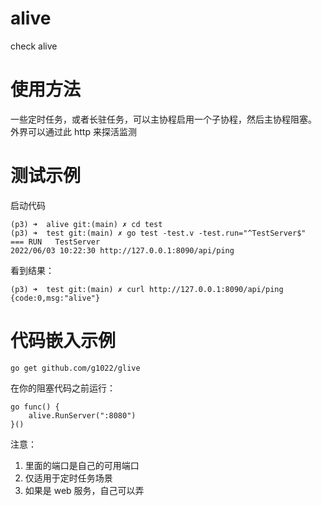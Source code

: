 # alive

check alive

# 使用方法

一些定时任务，或者长驻任务，可以主协程启用一个子协程，然后主协程阻塞。
外界可以通过此 http 来探活监测

# 测试示例

启动代码

```
(p3) ➜  alive git:(main) ✗ cd test
(p3) ➜  test git:(main) ✗ go test -test.v -test.run="^TestServer$"
=== RUN   TestServer
2022/06/03 10:22:30 http://127.0.0.1:8090/api/ping
```

看到结果：

```
(p3) ➜  test git:(main) ✗ curl http://127.0.0.1:8090/api/ping
{code:0,msg:"alive"}
```

# 代码嵌入示例

```
go get github.com/g1022/glive
```

在你的阻塞代码之前运行：

```
go func() { 
    alive.RunServer(":8080")
}()
```

注意：

1. 里面的端口是自己的可用端口
2. 仅适用于定时任务场景
3. 如果是 web 服务，自己可以弄

